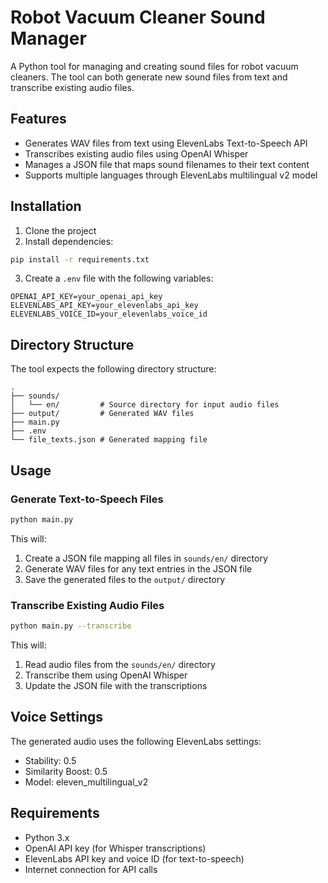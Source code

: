 # Robot Vacuum Cleaner Sound Manager

A Python tool for managing and creating sound files for robot vacuum cleaners. The tool can both generate new sound files from text and transcribe existing audio files.

## Features

- Generates WAV files from text using ElevenLabs Text-to-Speech API
- Transcribes existing audio files using OpenAI Whisper
- Manages a JSON file that maps sound filenames to their text content
- Supports multiple languages through ElevenLabs multilingual v2 model

## Installation

1. Clone the project
2. Install dependencies:

```bash
pip install -r requirements.txt
```

3. Create a `.env` file with the following variables:

```
OPENAI_API_KEY=your_openai_api_key
ELEVENLABS_API_KEY=your_elevenlabs_api_key
ELEVENLABS_VOICE_ID=your_elevenlabs_voice_id
```

## Directory Structure

The tool expects the following directory structure:

```
.
├── sounds/
│   └── en/         # Source directory for input audio files
├── output/         # Generated WAV files
├── main.py
├── .env
└── file_texts.json # Generated mapping file
```

## Usage

### Generate Text-to-Speech Files

```bash
python main.py
```

This will:
1. Create a JSON file mapping all files in `sounds/en/` directory
2. Generate WAV files for any text entries in the JSON file
3. Save the generated files to the `output/` directory

### Transcribe Existing Audio Files

```bash
python main.py --transcribe
```

This will:
1. Read audio files from the `sounds/en/` directory
2. Transcribe them using OpenAI Whisper
3. Update the JSON file with the transcriptions

## Voice Settings

The generated audio uses the following ElevenLabs settings:
- Stability: 0.5
- Similarity Boost: 0.5
- Model: eleven_multilingual_v2

## Requirements

- Python 3.x
- OpenAI API key (for Whisper transcriptions)
- ElevenLabs API key and voice ID (for text-to-speech)
- Internet connection for API calls
